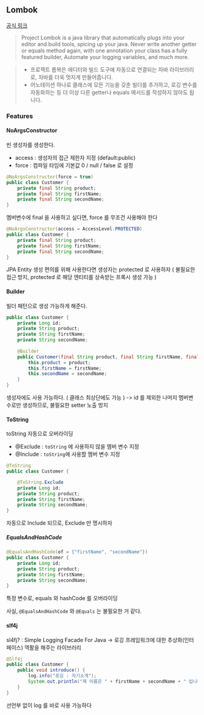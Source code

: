 ## Lombok

[공식 링크](https://projectlombok.org/)

> Project Lombok is a java library that automatically plugs into your editor and build tools, spicing up your java.
Never write another getter or equals method again, with one annotation your class has a fully featured builder, Automate your logging variables, and much more.

> - 프로젝트 롬복은 에디터와 빌드 도구에 자동으로 연결되는 자바 라이브러리로, 자바를 더욱 멋지게 만들어줍니다.
> - 어노테이션 하나로 클래스에 모든 기능을 갖춘 빌더를 추가하고, 로깅 변수를 자동화하는 등 더 이상 다른 getter나 equals 메서드를 작성하지 않아도 됩니다.

### Features

#### NoArgsConstructor

빈 생성자를 생성한다.

- access : 생성자의 접근 제한자 지정 (default:public)
- force : 컴파일 타임에 기본값 0 / null / false 로 설정

```java
@NoArgsConstructor(force = true)
public class Customer {
    private final String product;
    private final String firstName;
    private final String secondName;
}
```
멤버변수에 final 을 사용하고 싶다면, force 를 무조건 사용해야 한다

```java
@NoArgsConstructor(access = AccessLevel.PROTECTED)
public class Customer {
    private final String product;
    private final String firstName;
    private final String secondName;
}
```
JPA Entity 생성 편의를 위해 사용한다면 생성자는 protected 로 사용하자
( 불필요한 접근 방지, protected 로 해당 엔티티를 상속받는 프록시 생성 가능 )


#### Builder

빌더 패턴으로 생성 가능하게 해준다.
```java
public class Customer {
    private Long id;
    private String product;
    private String firstName;
    private String secondName;
    
    @Builder
    public Customer(final String product, final String firstName, final String secondName) {
        this.product = product;
        this.firstName = firstName;
        this.secondName = secondName;
    }
}
```
생성자에도 사용 가능하다. ( 클래스 최상단에도 가능 )
-> id 를 제외한 나머지 멤버변수로만 생성하므로, 불필요한 setter 노출 방지



#### ToString

toString 자동으로 오버라이딩

- @Exclude : `toString` 에 사용하지 않을 멤버 변수 지정
- @Include : `toString`에 사용할 멤버 변수 지정 

```java
@ToString
public class Customer {

    @ToString.Exclude
    private Long id;
    private String product;
    private String firstName;
    private String secondName;
}
```
자동으로 Include 되므로, Exclude 만 명시하자

##### EqualsAndHashCode

```java
@EqualsAndHashCode(of = {"firstName", "secondName"})
public class Customer {
    private Long id;
    private String product;
    private String firstName;
    private String secondName;
}
```

특정 변수로, equals 와 hashCode 를 오버라이딩

사실, `@EqualsAndHashCode` 와 `@Equals` 는 불필요한 거 같다.

#### slf4j

sl4fj? : Simple Logging Facade For Java
-> 로깅 프레임워크에 대한 추상화(인터페이스) 역활을 해주는 라이브러리

```java
@Slf4j
public class Customer {
    public void introduce() {
        log.info("로깅 : 자기소개");
        System.out.println("제 이름은 " + firstName + secondName + " 입니다.");
    }
}
```
선언부 없이 log 를 바로 사용 가능하다
